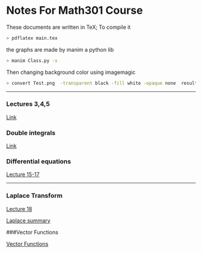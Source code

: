 # Notes For Math301 Course 
These documents are written in TeX; To compile it 
```bash
> pdflatex main.tex
```
the graphs are made by manim a python lib
```bash
> manim Class.py -s 
```
Then changing background color using imagemagic
 ```bash
> convert Test.png  -transparent black -fill white -opaque none  result.png
```
- - -
### Lectures 3,4,5

[Link](https://github.com/aboueleyes/math_notes/blob/main/L3-4-5/main.pdf)
### Double integrals
[Link](https://github.com/aboueleyes/math_notes/blob/main/double-integrals/main.pdf)

### Differential equations 
[Lecture 15-17](https://github.com/aboueleyes/math_notes/blob/main/L15-16-17/main.pdf)
- - - 
### Laplace Transform
[Lecture 18](https://github.com/aboueleyes/math_notes/blob/main/Laplace/main.pdf)

[Laplace summary](https://github.com/aboueleyes/math_notes/blob/main/Laplace/laplace-summary.pdf)

###Vector Functions

[Vector Functions](https://github.com/aboueleyes/math_notes/blob/main/Vector%20Functions/Vector%20Functions.pdf)
